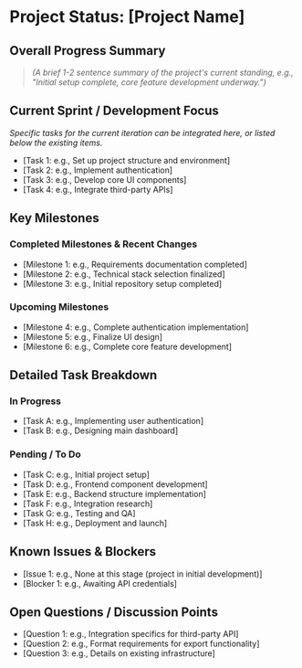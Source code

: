 # Project Status: [Project Name]

## Overall Progress Summary

> _(A brief 1-2 sentence summary of the project's current standing, e.g., "Initial setup complete, core feature development underway.")_

## Current Sprint / Development Focus

_Specific tasks for the current iteration can be integrated here, or listed below the existing items._

- [Task 1: e.g., Set up project structure and environment]
- [Task 2: e.g., Implement authentication]
- [Task 3: e.g., Develop core UI components]
- [Task 4: e.g., Integrate third-party APIs]

## Key Milestones

### Completed Milestones & Recent Changes

- [Milestone 1: e.g., Requirements documentation completed]
- [Milestone 2: e.g., Technical stack selection finalized]
- [Milestone 3: e.g., Initial repository setup completed]

### Upcoming Milestones

- [Milestone 4: e.g., Complete authentication implementation]
- [Milestone 5: e.g., Finalize UI design]
- [Milestone 6: e.g., Complete core feature development]

## Detailed Task Breakdown

### In Progress

- [Task A: e.g., Implementing user authentication]
- [Task B: e.g., Designing main dashboard]

### Pending / To Do

- [Task C: e.g., Initial project setup]
- [Task D: e.g., Frontend component development]
- [Task E: e.g., Backend structure implementation]
- [Task F: e.g., Integration research]
- [Task G: e.g., Testing and QA]
- [Task H: e.g., Deployment and launch]

## Known Issues & Blockers

- [Issue 1: e.g., None at this stage (project in initial development)]
- [Blocker 1: e.g., Awaiting API credentials]

## Open Questions / Discussion Points

- [Question 1: e.g., Integration specifics for third-party API]
- [Question 2: e.g., Format requirements for export functionality]
- [Question 3: e.g., Details on existing infrastructure]
